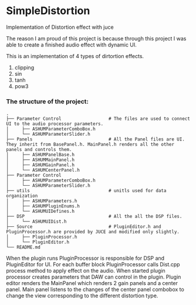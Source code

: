 # SimpleDistortion
Implementation of Distortion effect with juce

The reason I am proud of this project is because through this project I was able to create a finished audio effect with dynamic UI. 

This is an implementation of 4 types of dirtortion effects.
  1) clipping
  2) sin
  3) tanh
  4) pow3

### The structure of the project:
    .
    ├── Parameter Control                  # The files are used to connect UI to the audio processor parameters.
    │     ├── ASHUMParameterComboBox.h
    │     └── ASHUMParameterSlider.h
    ├── Panels                             # All the Panel files are UI. They inherit from BasePanel.h. MainPanel.h renders all the other panels and controls them.
    │     ├── ASHUMPanelBase.h
    │     ├── ASHUMMainPanel.h            
    │     ├── ASHUMGainPanel.h
    │     └── ASHUMCenterPanel.h
    ├── Parameter Control
    │     ├── ASHUMParameterComboBox.h
    │     └── ASHUMParameterSlider.h
    ├── utils                              # unitls used for data organization
    │     ├── ASHUMParameters.h
    │     ├── ASHUMPluginEnums.h
    │     └── ASHUMUIDefines.h
    ├── DSP                                # All the all the DSP files.
    │     └── ASHUMUIDist.h
    ├── Source                             # PluginEditor.h and PluginProcessor.h are provided by JUCE and modified only slightly.
    │     ├── PluginProcessor.h
    │     └── PluginEditor.h
    └── README.md

When the plugin runs PluginProcessor is responsible for DSP and PluginEditor for UI.
For each buffer block PluginProcessor calls Dist.cpp process method to apply effect on the audio.
When started plugin processor creates parameters that DAW can control in the plugin.
Plugin editor renders the MainPanel which renders 2 gain panels and a center panel.
Main panel listens to the changes of the center panel combobox to change the view corresponding to the different distortion type.



